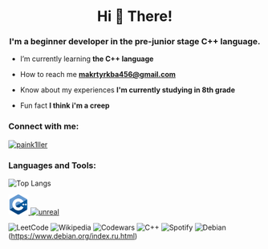 <h1 align="center">Hi 👋 There!</h1>
<h3 align="center">I'm a beginner developer in the pre-junior stage C++ language.</h3>

- I’m currently learning **the C++ language**

- How to reach me **makrtyrkba456@gmail.com**

- Know about my experiences **I'm currently studying in 8th grade**

- Fun fact **I think i'm a creep**

<h3 align="left">Connect with me:</h3>
<p align="left">
<a href="https://www.leetcode.com/paink1ller" target="blank"><img align="center" src="https://raw.githubusercontent.com/rahuldkjain/github-profile-readme-generator/master/src/images/icons/Social/leet-code.svg" alt="paink1ller" height="30" width="40" /></a>
</p>

<h3 align="left">Languages and Tools:</h3>

![Top Langs](https://github-readme-stats.vercel.app/api/top-langs/?username=marktyrkba&layout=compact)

<p align="left"> <a href="https://www.w3schools.com/cpp/" target="_blank" rel="noreferrer"> <img src="https://raw.githubusercontent.com/devicons/devicon/master/icons/cplusplus/cplusplus-original.svg" alt="cplusplus" width="40" height="40"/> </a> <a href="https://unrealengine.com/" target="_blank" rel="noreferrer"> <img src="https://raw.githubusercontent.com/kenangundogan/fontisto/036b7eca71aab1bef8e6a0518f7329f13ed62f6b/icons/svg/brand/unreal-engine.svg" alt="unreal" width="40" height="40"/> </a> </p>

![LeetCode](https://img.shields.io/badge/LeetCode-000000?style=for-the-badge&logo=LeetCode&logoColor=#d16c06) ![Wikipedia](https://img.shields.io/badge/Wikipedia-%23000000.svg?style=for-the-badge&logo=wikipedia&logoColor=white) ![Codewars](https://img.shields.io/badge/Codewars-B1361E?style=for-the-badge&logo=codewars&logoColor=grey) ![C++](https://img.shields.io/badge/c++-%2300599C.svg?style=for-the-badge&logo=c%2B%2B&logoColor=white) ![Spotify](https://img.shields.io/badge/Spotify-1ED760?style=for-the-badge&logo=spotify&logoColor=white) ![Debian](https://img.shields.io/badge/Debian-D70A53?style=for-the-badge&logo=debian&logoColor=white)(https://www.debian.org/index.ru.html)
